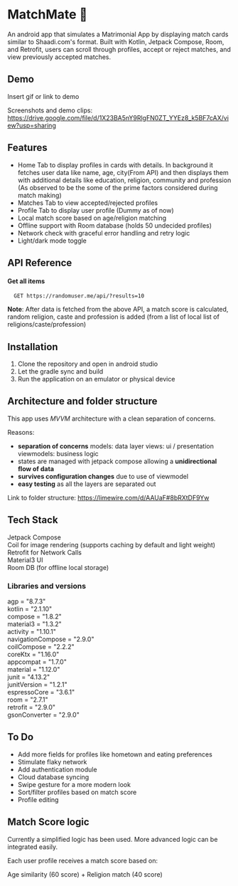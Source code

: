 
# MatchMate 💖

An android app that simulates a Matrimonial App by displaying 
match cards similar to Shaadi.com's format. 
Built with Kotlin, Jetpack Compose, Room, and Retrofit, users can scroll through profiles, accept or reject matches, and view previously accepted  matches.

## Demo

Insert gif or link to demo

Screenshots and demo clips: https://drive.google.com/file/d/1X23BA5nY9RlgFN0ZT_YYEz8_k5BF7cAX/view?usp=sharing


## Features
- Home Tab to display profiles in cards with details. In background it fetches user data like name, age, city(From API) and then displays them with additional details like education, religion, community and profession (As observed to be the some of the prime factors considered during match making)
- Matches Tab to view accepted/rejected profiles
- Profile Tab to display user profile (Dummy as of now)
- Local match score based on age/religion matching
- Offline support with Room database (holds 50 undecided profiles)
- Network check with graceful error handling and retry logic
- Light/dark mode toggle



## API Reference

#### Get all items

```http
  GET https://randomuser.me/api/?results=10
```

**Note**: After data is fetched from the above API, a match score is  calculated, random religion, caste and profession is added (from a list of local list of religions/caste/profession)


## Installation

1. Clone the repository and open in android studio
2. Let the gradle sync and build
3. Run the application on an emulator or physical device




    
## Architecture and folder structure

This app uses *MVVM* architecture with a clean separation of concerns.

Reasons:
- **separation of concerns**
models: data layer
views: ui / presentation
viewmodels: business logic
- states are managed with jetpack compose allowing a **unidirectional flow of data**
- **survives configuration changes** due to use of viewmodel
- **easy testing** as all the layers are separated out


Link to folder structure: https://limewire.com/d/AAUaF#8bRXtDF9Yw



## Tech Stack

Jetpack Compose\
Coil for image rendering (supports caching by default and light weight)\
Retrofit for Network Calls\
Material3 UI\
Room DB (for offline local storage)

### Libraries and versions

agp = "8.7.3" \
kotlin = "2.1.10" \
compose = "1.8.2" \
material3 = "1.3.2" \
activity = "1.10.1" \
navigationCompose = "2.9.0" \
coilCompose = "2.2.2" \
coreKtx = "1.16.0" \
appcompat = "1.7.0" \
material = "1.12.0" \
junit = "4.13.2" \
junitVersion = "1.2.1" \
espressoCore = "3.6.1" \
room = "2.7.1" \
retrofit = "2.9.0" \
gsonConverter = "2.9.0"
## To Do

- Add more fields for profiles like hometown and eating preferences
- Stimulate flaky network
- Add authentication module
- Cloud database syncing
- Swipe gesture for a more modern look
- Sort/filter profiles based on match score
- Profile editing

## Match Score logic

Currently a simplified logic has been used. More advanced logic can be integrated easily.

Each user profile receives a match score based on:

Age similarity (60 score) + Religion match (40 score)

